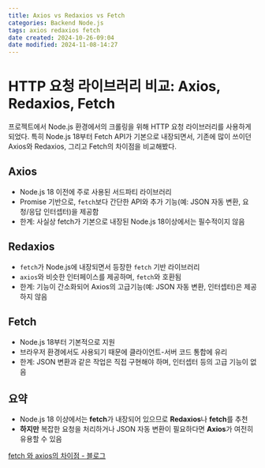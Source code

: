 ```yaml
---
title: Axios vs Redaxios vs Fetch
categories: Backend Node.js
tags: axios redaxios fetch   
date created: 2024-10-26-09:04
date modified: 2024-11-08-14:27
---
```


# HTTP 요청 라이브러리 비교: Axios, Redaxios, Fetch

프로젝트에서 Node.js 환경에서의 크롤링을 위해 HTTP 요청 라이브러리를 사용하게 되었다.
특히 Node.js 18부터 Fetch API가 기본으로 내장되면서, 기존에 많이 쓰이던 Axios와 Redaxios, 그리고 Fetch의 차이점을 비교해봤다.

## **Axios**

- Node.js 18 이전에 주로 사용된 서드파티 라이브러리
- Promise 기반으로, `fetch`보다 간단한 API와 추가 기능(예: JSON 자동 변환, 요청/응답 인터셉터)을 제공함
- 한계: 사실상 fetch가 기본으로 내장된 Node.js 18이상에서는 필수적이지 않음
## **Redaxios**
    
- `fetch`가 Node.js에 내장되면서 등장한 `fetch` 기반 라이브러리
- `axios`와 비슷한 인터페이스를 제공하며, `fetch`와 호환됨
- 한계: 기능이 간소화되어 Axios의 고급기능(예: JSON 자동 변환, 인터셉터)은 제공하지 않음
## **Fetch**

- Node.js 18부터 기본적으로 지원
- 브라우저 환경에서도 사용되기 때문에 클라이언트-서버 코드 통합에 유리
- 한계: JSON 변환과 같은 작업은 직접 구현해야 하며, 인터셉터 등의 고급 기능이 없음

## 요약

- Node.js 18 이상에서는 **fetch**가 내장되어 있으므로 **Redaxios**나 **fetch**를 추천
- **하지만** 복잡한 요청을 처리하거나 JSON 자동 변환이 필요하다면 **Axios**가 여전히 유용할 수 있음

[fetch 와 axios의 차이점 - 블로그](https://junghyeonsu.com/posts/fetch-vs-axios/)